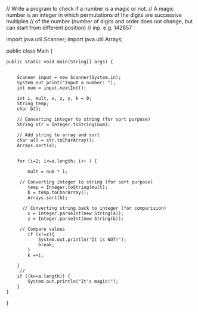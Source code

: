 
// Write a program to check if a number is a magic or not.
// A magic number is an integer in which permutations of the digits are successive multiples
// of the number (number of digits and order does not change, but can start from different position)
// inp. e.g. 142857


import java.util.Scanner;
import java.util.Arrays;

public class Main {


    public static void main(String[] args) {


        Scanner input = new Scanner(System.in);
        System.out.print("Input a number: ");
        int num = input.nextInt();

        int i, mult, x, z, y, k = 0;
        String temp;
        char b[];

        // Converting integer to string (for sort purpose)
        String str = Integer.toString(num);

        // Add string to array and sort
        char a[] = str.toCharArray();
        Arrays.sort(a);


        for (i=2; i<=a.length; i++ ) {

            mult = num * i;

         // Converting integer to string (for sort purpose)
            temp = Integer.toString(mult);
            b = temp.toCharArray();
            Arrays.sort(b);

          // Converting string back to integer (for comparision)
            x = Integer.parseInt(new String(a));
            z = Integer.parseInt(new String(b));

         // Compare values
            if (x!=z){
                System.out.println("It is NOT!");
                break;
            }
            k =+i;

        }
         //
        if ((k==a.length)) {
            System.out.println("It's magic!");
        }
    }
}
